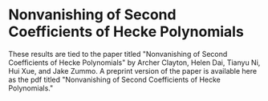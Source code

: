 # Nonvanishing of Second Coefficients of Hecke Polynomials
These results are tied to the paper titled "Nonvanishing of Second Coefficients of Hecke Polynomials" by Archer Clayton, Helen Dai, Tianyu Ni, Hui Xue, and Jake Zummo.
A preprint version of the paper is available here as the pdf titled "Nonvanishing of Second Coefficients of Hecke Polynomials."
